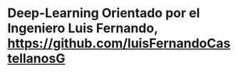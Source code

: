 # Deep-Learning Orientado por el Ingeniero Luis Fernando, https://github.com/luisFernandoCastellanosG
